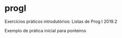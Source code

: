 # progI
Exercícios práticos introdutórios: Listas de Prog I 2019.2

Exemplo de prática inicial para ponteiros 
